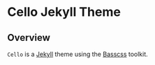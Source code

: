 Cello Jekyll Theme
==================

Overview
--------

`Cello` is a [Jekyll](http://jekyllrb.com) theme using the
[Basscss](http://www.basscss.com) toolkit.
